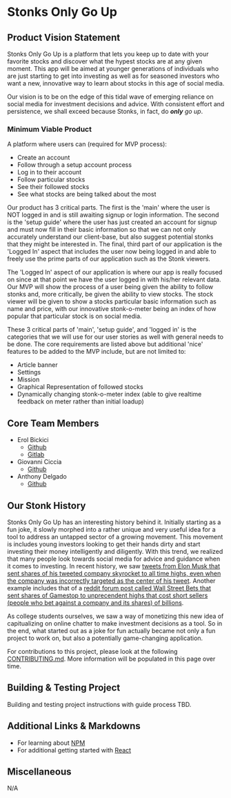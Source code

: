 # Stonks Only Go Up
## Product Vision Statement
Stonks Only Go Up is a platform that lets you keep up to date with your favorite stocks and discover what the hypest stocks are at any given moment. This app will be aimed at younger generations of individuals who are just starting to get into investing as well as for seasoned investors who want a new, innovative way to learn about stocks in this age of social media.

Our vision is to be on the edge of this tidal wave of emerging reliance on social media for investment decisions and advice. With consistent effort and persistence, we shall exceed because Stonks, in fact, do ****only*** go up*.

### Minimum Viable Product
A platform where users can (required for MVP process): 
* Create an account
* Follow through a setup account process
* Log in to their account
* Follow particular stocks
* See their followed stocks
* See what stocks are being talked about the most

Our product has 3 critical parts. The first is the 'main' where the user is NOT logged in and is still awaiting signup or login information. The second is the 'setup guide' where the user has just created an account for signup and must now fill in their basic information so that we can not only accurately understand our client-base, but also suggest potential stonks that they might be interested in. The final, third part of our application is the 'Logged In' aspect that includes the user now being logged in and able to freely use the prime parts of our application such as the Stonk viewers.

The 'Logged In' aspect of our application is where our app is really focused on since at that point we have the user logged in with his/her relevant data. Our MVP will show the process of a user being given the ability to follow stonks and, more critically, be given the ability to view stocks. The stock viewer will be given to show a stocks particular basic information such as name and price, with our innovative stonk-o-meter being an index of how popular that particular stock is on social media.

These 3 critical parts of 'main', 'setup guide', and 'logged in' is the categories that we will use for our user stories as well with general needs to be done. The core requirements are listed above but additional 'nice' features to be added to the MVP include, but are not limited to:
* Article banner
* Settings
* Mission
* Graphical Representation of followed stocks
* Dynamically changing stonk-o-meter index (able to give realtime feedback on meter rather than initial loadup)

## Core Team Members
* Erol Bickici
    - [Github](https://github.com/Partisi)
    - [Gitlab](https://gitlab.com/partisi)
* Giovanni Ciccia
    - [Github](https://github.com/giovanniCL)
* Anthony Delgado
	- [Github](https://github.com/ad4565)

## Our Stonk History
Stonks Only Go Up has an interesting history behind it. Initially starting as a fun joke, it slowly morphed into a rather unique and very useful idea for a tool to address an untapped sector of a growing movement. This movement is includes young investors looking to get their hands dirty and start investing their money intelligently and diligently. With this trend, we realized that many people look towards social media for advice and guidance when it comes to investing. In recent history, we saw [tweets from Elon Musk that sent shares of his tweeted company skyrocket to all time highs, even when the company was incorrectly targeted as the center of his tweet](https://nypost.com/2021/01/12/signal-stock-surges-438-percent-after-elon-musk-tweet/#:~:text=The%20company's%20stock%2C%20traded%20over,about%20the%20apparent%20ticker%20confusion.). Another example includes that of a [reddit forum post called Wall Street Bets that sent shares of Gamestop to unprecendent highs that cost short sellers (people who bet against a company and its shares) of billions](https://www.theverge.com/22251427/reddit-gamestop-stock-short-wallstreetbets-robinhood-wall-street).

As college students ourselves, we saw a way of monetizing this new idea of capitualizing on online chatter to make investment decisions as a tool. So in the end, what started out as a joke for fun actually became not only a fun project to work on, but also a potentially game-changing application.

For contributions to this project, please look at the following [CONTRIBUTING.md](./CONTRIBUTING.md). More information will be populated in this page over time.

## Building & Testing Project
Building and testing project instructions with guide process TBD.

## Additional Links & Markdowns
- For learning about [NPM](https://www.npmjs.com/)
- For additional getting started with [React](https://reactjs.org/docs/getting-started.html)

## Miscellaneous
N/A